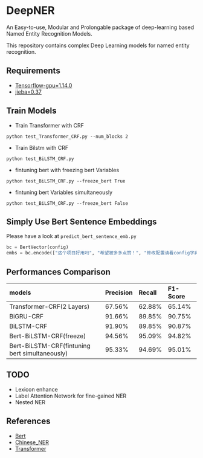 # DeepNER
An Easy-to-use, Modular and Prolongable package of deep-learning based Named Entity Recognition Models.

This repository contains complex Deep Learning models for named entity recognition.

## Requirements
- [Tensorflow-gpu=1.14.0](https://github.com/tensorflow/tensorflow)
- [jieba=0.37](https://github.com/fxsjy/jieba)

## Train Models
* Train Transformer with CRF
```shell
python test_Transformer_CRF.py --num_blocks 2
```
* Train Bilstm with CRF
```shell
python test_BiLSTM_CRF.py
```
* fintuning bert with freezing bert Variables
```shell
python test_BiLSTM_CRF.py --freeze_bert True
```
* fintuning bert Variables simultaneously
```shell
python test_BiLSTM_CRF.py --freeze_bert False
```

## Simply Use Bert Sentence Embeddings
Please have a look at `predict_bert_sentence_emb.py`
```Python 
bc = BertVector(config)
embs = bc.encode(["这个项目好用吗", "希望被多多点赞！", "修改配置请看config字典"])
```


## Performances Comparison
| models | Precision | Recall | F1-Score |
| :------| :------ | :------ | :------ |
| Transformer-CRF(2 Layers)  | 67.56% | 62.88% | 65.14% |
| BiGRU-CRF | 91.66% | 89.85% | 90.75% |
| BiLSTM-CRF | 91.90% | 89.85% | 90.87% |
| Bert-BiLSTM-CRF(freeze) | 94.56% |  95.09% | 94.82%  |
| Bert-BiLSTM-CRF(fintuning bert simultaneously) |  95.33% | 94.69% | 95.01% |

## TODO

* Lexicon enhance
* Label Attention Network for fine-gained NER
* Nested NER

## References

* [Bert](https://github.com/google-research/bert)
* [Chinese_NER](https://github.com/ProHiryu/bert-chinese-ner)
* [Transformer](https://github.com/DongjunLee/transformer-tensorflow)
